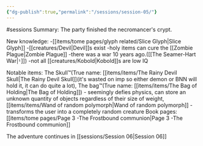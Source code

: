 ```yaml
---
{"dg-publish":true,"permalink":"/sessions/session-05/"}
---
```


#sessions 
Summary:
The party finished the necromancer's crypt.

New knowledge:
-[[items/tome pages/glyph related/Slice Glyph\|Slice Glyph]]
-[[creatures/Devil\|Devil]]s exist
-holy items can cure the [[Zombie Plague\|Zombie Plague]]
-there was a war 10 years ago.([[The Seamer-Hart War|`¹`]])
-not all [[creatures/Kobold\|Kobold]]s are low IQ

Notable items:
The Skull™️(True name: [[items/items/The Rainy Devil Skull\|The Rainy Devil Skull]](it's wasted on imp so either demon or BNN will hold it, it can do quite a lot),
The bag™️(True name: [[items/items/The Bag of Holding\|The Bag of Holding]]) - seemingly defies physics, can store an unknown quantity of objects regardless of their size of weight,
[[items/items/Wand of random polymorph\|Wand of random polymorph]]  - transforms the user into a completely random creature
Book pages: [[items/tome pages/Page 3 -The Frostbound communion\|Page 3 -The Frostbound communion]]

The adventure continues in [[sessions/Session 06\|Session 06]]